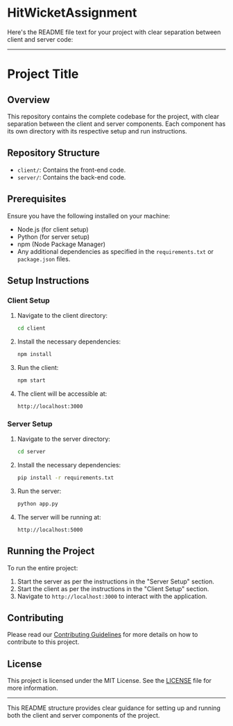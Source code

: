 # HitWicketAssignment

Here's the README file text for your project with clear separation between client and server code:

---

# Project Title

## Overview
This repository contains the complete codebase for the project, with clear separation between the client and server components. Each component has its own directory with its respective setup and run instructions.

## Repository Structure
- `client/`: Contains the front-end code.
- `server/`: Contains the back-end code.

## Prerequisites
Ensure you have the following installed on your machine:
- Node.js (for client setup)
- Python (for server setup)
- npm (Node Package Manager)
- Any additional dependencies as specified in the `requirements.txt` or `package.json` files.

## Setup Instructions

### Client Setup
1. Navigate to the client directory:
   ```bash
   cd client
   ```

2. Install the necessary dependencies:
   ```bash
   npm install
   ```

3. Run the client:
   ```bash
   npm start
   ```

4. The client will be accessible at:
   ```
   http://localhost:3000
   ```

### Server Setup
1. Navigate to the server directory:
   ```bash
   cd server
   ```

2. Install the necessary dependencies:
   ```bash
   pip install -r requirements.txt
   ```

3. Run the server:
   ```bash
   python app.py
   ```

4. The server will be running at:
   ```
   http://localhost:5000
   ```

## Running the Project
To run the entire project:
1. Start the server as per the instructions in the "Server Setup" section.
2. Start the client as per the instructions in the "Client Setup" section.
3. Navigate to `http://localhost:3000` to interact with the application.

## Contributing
Please read our [Contributing Guidelines](CONTRIBUTING.md) for more details on how to contribute to this project.

## License
This project is licensed under the MIT License. See the [LICENSE](LICENSE) file for more information.

--- 

This README structure provides clear guidance for setting up and running both the client and server components of the project.
